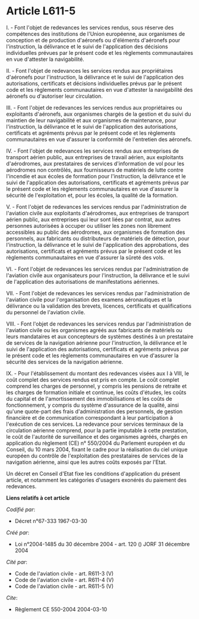 # Article L611-5

I. - Font l'objet de redevances les services rendus, sous réserve des compétences des institutions de l'Union européenne, aux
organismes de conception et de production d'aéronefs ou d'éléments d'aéronefs pour l'instruction, la délivrance et le suivi
de l'application des décisions individuelles prévues par le présent code et les règlements communautaires en vue d'attester
la navigabilité.

II. - Font l'objet de redevances les services rendus aux propriétaires d'aéronefs pour l'instruction, la délivrance et le
suivi de l'application des autorisations, certificats et décisions individuelles prévus par le présent code et les règlements
communautaires en vue d'attester la navigabilité des aéronefs ou d'autoriser leur circulation.

III. - Font l'objet de redevances les services rendus aux propriétaires ou exploitants d'aéronefs, aux organismes chargés de
la gestion et du suivi du maintien de leur navigabilité et aux organismes de maintenance, pour l'instruction, la délivrance
et le suivi de l'application des autorisations, certificats et agréments prévus par le présent code et les règlements
communautaires en vue d'assurer la conformité de l'entretien des aéronefs.

IV. - Font l'objet de redevances les services rendus aux entreprises de transport aérien public, aux entreprises de travail
aérien, aux exploitants d'aérodromes, aux prestataires de services d'information de vol pour les aérodromes non contrôlés,
aux fournisseurs de matériels de lutte contre l'incendie et aux écoles de formation pour l'instruction, la délivrance et le
suivi de l'application des autorisations, certificats et agréments prévus par le présent code et les règlements
communautaires en vue d'assurer la sécurité de l'exploitation et, pour les écoles, la qualité de la formation.

V. - Font l'objet de redevances les services rendus par l'administration de l'aviation civile aux exploitants d'aérodromes,
aux entreprises de transport aérien public, aux entreprises qui leur sont liées par contrat, aux autres personnes autorisées
à occuper ou utiliser les zones non librement accessibles au public des aérodromes, aux organismes de formation des
personnels, aux fabricants ou distributeurs de matériels de détection, pour l'instruction, la délivrance et le suivi de
l'application des approbations, des autorisations, certificats et agréments prévus par le présent code et les règlements
communautaires en vue d'assurer la sûreté des vols.

VI. - Font l'objet de redevances les services rendus par l'administration de l'aviation civile aux organisateurs pour
l'instruction, la délivrance et le suivi de l'application des autorisations de manifestations aériennes.

VII. - Font l'objet de redevances les services rendus par l'administration de l'aviation civile pour l'organisation des
examens aéronautiques et la délivrance ou la validation des brevets, licences, certificats et qualifications du personnel de
l'aviation civile.

VIII. - Font l'objet de redevances les services rendus par l'administration de l'aviation civile ou les organismes agréés aux
fabricants de matériels ou leurs mandataires et aux concepteurs de systèmes destinés à un prestataire de services de la
navigation aérienne pour l'instruction, la délivrance et le suivi de l'application des autorisations, certificats et
agréments prévus par le présent code et les règlements communautaires en vue d'assurer la sécurité des services de la
navigation aérienne.

IX. - Pour l'établissement du montant des redevances visées aux I à VIII, le coût complet des services rendus est pris en
compte. Le coût complet comprend les charges de personnel, y compris les pensions de retraite et les charges de formation
initiale et continue, les coûts d'études, les coûts du capital et de l'amortissement des immobilisations et les coûts de
fonctionnement, y compris du système d'assurance de la qualité, ainsi qu'une quote-part des frais d'administration des
personnels, de gestion financière et de communication correspondant à leur participation à l'exécution de ces services. La
redevance pour services terminaux de la circulation aérienne comprend, pour la partie imputable à cette prestation, le coût
de l'autorité de surveillance et des organismes agréés, chargés en application du règlement (CE) n° 550/2004 du Parlement
européen et du Conseil, du 10 mars 2004, fixant le cadre pour la réalisation du ciel unique européen du contrôle de
l'exploitation des prestataires de services de la navigation aérienne, ainsi que les autres coûts exposés par l'Etat.

Un décret en Conseil d'Etat fixe les conditions d'application du présent article, et notamment les catégories d'usagers
exonérés du paiement des redevances.

**Liens relatifs à cet article**

_Codifié par_:

  - Décret n°67-333 1967-03-30

_Créé par_:

  - Loi n°2004-1485 du 30 décembre 2004 - art. 120 () JORF 31 décembre 2004

_Cité par_:

  - Code de l'aviation civile - art. R611-3 (V)
  - Code de l'aviation civile - art. R611-4 (V)
  - Code de l'aviation civile - art. R611-5 (V)

_Cite_:

  - Règlement CE 550-2004 2004-03-10
